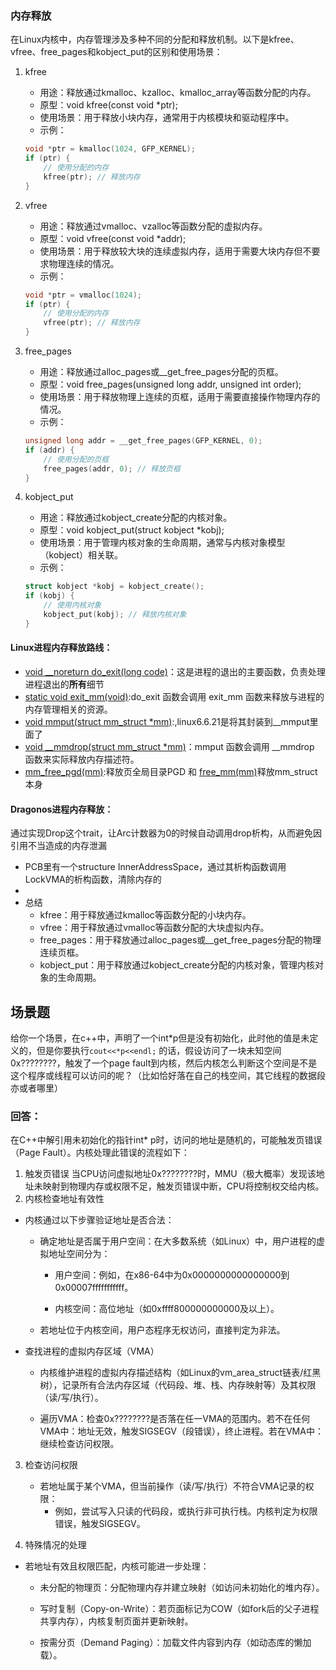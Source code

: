 
### 内存释放
在Linux内核中，内存管理涉及多种不同的分配和释放机制。以下是kfree、vfree、free_pages和kobject_put的区别和使用场景：
1. kfree
    - 用途：释放通过kmalloc、kzalloc、kmalloc_array等函数分配的内存。
    - 原型：void kfree(const void *ptr);
    - 使用场景：用于释放小块内存，通常用于内核模块和驱动程序中。
    - 示例：
    ~~~cpp
    void *ptr = kmalloc(1024, GFP_KERNEL);
    if (ptr) {
        // 使用分配的内存
        kfree(ptr); // 释放内存
    }
    ~~~

2. vfree
    - 用途：释放通过vmalloc、vzalloc等函数分配的虚拟内存。
    - 原型：void vfree(const void *addr);
    - 使用场景：用于释放较大块的连续虚拟内存，适用于需要大块内存但不要求物理连续的情况。
    - 示例：
    ~~~ cpp
    void *ptr = vmalloc(1024);
    if (ptr) {
        // 使用分配的内存
        vfree(ptr); // 释放内存
    }
    ~~~

3. free_pages
    - 用途：释放通过alloc_pages或__get_free_pages分配的页框。
    - 原型：void free_pages(unsigned long addr, unsigned int order);
    - 使用场景：用于释放物理上连续的页框，适用于需要直接操作物理内存的情况。
    - 示例：
    ~~~ cpp
    unsigned long addr = __get_free_pages(GFP_KERNEL, 0);
    if (addr) {
        // 使用分配的页框
        free_pages(addr, 0); // 释放页框
    }
    ~~~
4. kobject_put
    - 用途：释放通过kobject_create分配的内核对象。
    - 原型：void kobject_put(struct kobject *kobj);
    - 使用场景：用于管理内核对象的生命周期，通常与内核对象模型（kobject）相关联。
    - 示例：
    ~~~ cpp
    struct kobject *kobj = kobject_create();
    if (kobj) {
        // 使用内核对象
        kobject_put(kobj); // 释放内核对象
    }
    ~~~

#### Linux进程内存释放路线：
- [void __noreturn do_exit(long code)](https://code.dragonos.org.cn/xref/linux-6.6.21/kernel/exit.c#809)：这是进程的退出的主要函数，负责处理进程退出的**所有**细节
- [static void exit_mm(void)](https://code.dragonos.org.cn/xref/linux-6.6.21/kernel/exit.c#exit_mm):do_exit 函数会调用 exit_mm 函数来释放与进程的内存管理相关的资源。
- [void mmput(struct mm_struct *mm)](https://code.dragonos.org.cn/xref/linux-6.6.21/kernel/fork.c?fi=mmput#mmput):,linux6.6.21是将其封装到__mmput里面了
- [void __mmdrop(struct mm_struct *mm)](https://code.dragonos.org.cn/xref/linux-6.6.21/kernel/fork.c?fi=mmput#__mmput)：mmput 函数会调用 __mmdrop 函数来实际释放内存描述符。
- [mm_free_pgd(mm)](https://code.dragonos.org.cn/xref/linux-6.6.21/kernel/fork.c#801):释放页全局目录PGD 和 [free_mm(mm)](https://code.dragonos.org.cn/xref/linux-6.6.21/kernel/fork.c?fi=__mmdrop#free_mm)释放mm_struct本身

#### Dragonos进程内存释放：
通过实现Drop这个trait，让Arc计数器为0的时候自动调用drop析构，从而避免因引用不当造成的内存泄漏
- PCB里有一个structure InnerAddressSpace，通过其析构函数调用LockVMA的析构函数，清除内存的
- 
- 总结
    - kfree：用于释放通过kmalloc等函数分配的小块内存。
    - vfree：用于释放通过vmalloc等函数分配的大块虚拟内存。
    - free_pages：用于释放通过alloc_pages或__get_free_pages分配的物理连续页框。
    - kobject_put：用于释放通过kobject_create分配的内核对象，管理内核对象的生命周期。

## 场景题
给你一个场景，在c++中，声明了一个int*p但是没有初始化，此时他的值是未定义的，但是你要执行`cout<<*p<<endl;` 的话，假设访问了一块未知空间0x????????，触发了一个page fault到内核，然后内核怎么判断这个空间是不是这个程序或线程可以访问的呢？（比如恰好落在自己的栈空间，其它线程的数据段亦或者哪里）

### 回答：
在C++中解引用未初始化的指针int* p时，访问的地址是随机的，可能触发页错误（Page Fault）。内核处理此错误的流程如下：
1. 触发页错误
当CPU访问虚拟地址0x????????时，MMU（极大概率）发现该地址未映射到物理内存或权限不足，触发页错误中断，CPU将控制权交给内核。
2. 内核检查地址有效性
- 内核通过以下步骤验证地址是否合法：
    - 确定地址是否属于用户空间：在大多数系统（如Linux）中，用户进程的虚拟地址空间分为：

        - 用户空间：例如，在x86-64中为0x0000000000000000到0x00007fffffffffff。

        - 内核空间：高位地址（如0xffff800000000000及以上）。

    - 若地址位于内核空间，用户态程序无权访问，直接判定为非法。

- 查找进程的虚拟内存区域（VMA）

    - 内核维护进程的虚拟内存描述结构（如Linux的vm_area_struct链表/红黑树），记录所有合法内存区域（代码段、堆、栈、内存映射等）及其权限（读/写/执行）。

    - 遍历VMA：检查0x????????是否落在任一VMA的范围内。若不在任何VMA中：地址无效，触发SIGSEGV（段错误），终止进程。若在VMA中：继续检查访问权限。

3. 检查访问权限

    - 若地址属于某个VMA，但当前操作（读/写/执行）不符合VMA记录的权限：
        - 例如，尝试写入只读的代码段，或执行非可执行栈。内核判定为权限错误，触发SIGSEGV。

4. 特殊情况的处理
- 若地址有效且权限匹配，内核可能进一步处理：

    - 未分配的物理页：分配物理内存并建立映射（如访问未初始化的堆内存）。

    - 写时复制（Copy-on-Write）：若页面标记为COW（如fork后的父子进程共享内存），内核复制页面并更新映射。

    - 按需分页（Demand Paging）：加载文件内容到内存（如动态库的懒加载）。